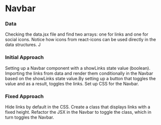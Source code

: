 # Navbar

### Data

Checking the data.jsx file and find two arrays: one for links and one for social icons. Notice how icons from react-icons can be used directly in the data structures. J

### Initial Approach

Setting up a Navbar component with a showLinks state value (boolean). Importing the links from data and render them conditionally in the Navbar based on the showLinks state value.By setting up a button that toggles the value and as a result, toggles the links. Set up CSS for the Navbar.

### Fixed Approach

Hide links by default in the CSS. Create a class that displays links with a fixed height. Refactor the JSX in the Navbar to toggle the class, which in turn toggles the Navbar.
